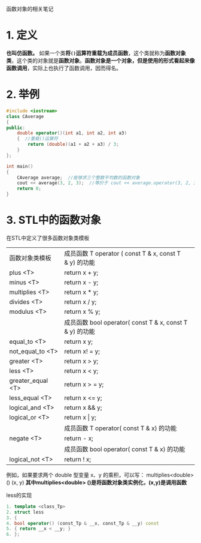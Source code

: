 函数对象的相关笔记
# 1. 定义

**也叫仿函数。**
如果一个类**将`()`运算符重载为成员函数**，这个类就称为**函数对象类**，这个类的对象就是**函数对象**。**函数对象是一个对象，但是使用的形式看起来像函数调用**，实际上也执行了函数调用，因而得名。

# 2. 举例

```cpp
#include <iostream>
class CAverage
{
public:
    double operator()(int a1, int a2, int a3)
    {  //重载()运算符
        return (double)(a1 + a2 + a3) / 3;
    }
};

int main()
{
    CAverage average;  //能够求三个整数平均数的函数对象
    cout << average(3, 2, 3);  //等价于 cout << average.operator(3, 2, 3);
    return 0;
}
```

# 3. STL中的函数对象
在STL中定义了很多函数对象类模板

|   |   |
|---|---|
|函数对象类模板|成员函数 T operator ( const T & x, const T & y) 的功能|
|plus \<T\>|return x + y;|
|minus \<T\>|return x - y;|
|multiplies \<T\>|return x * y;|
|divides \<T\>|return x / y;|
|modulus \<T\>|return x % y;|
||成员函数 bool operator( const T & x, const T & y) 的功能|
|equal_to \<T\>|return x  y;|
|not_equal_to \<T\>|return x! = y;|
|greater \<T\>|return x > y;|
|less \<T\>|return x < y;|
|greater_equal \<T\>|return x > = y;|
|less_equal \<T\>|return x <= y;|
|logical_and \<T\>|return x && y;|
|logical_or \<T\>|return x \| y;|
||成员函数 T operator( const T & x) 的功能|
|negate \<T\>|return - x;|
||成员函数 bool operator( const T & x) 的功能|
|logical_not \<T\>|return ! x;|




例如，如果要求两个 double 型变量 x、y 的乘积，可以写：
multiplies\<double> () (x, y)
**其中multiplies\<double> ()是将函数对象类实例化，(x,y)是调用函数**

less的实现
```cpp
1. template <class_Tp>
2. struct less
3. {
4. bool operator() (const_Tp & __x, const_Tp & __y) const
5. { return __x < __y; }
6. };
```
